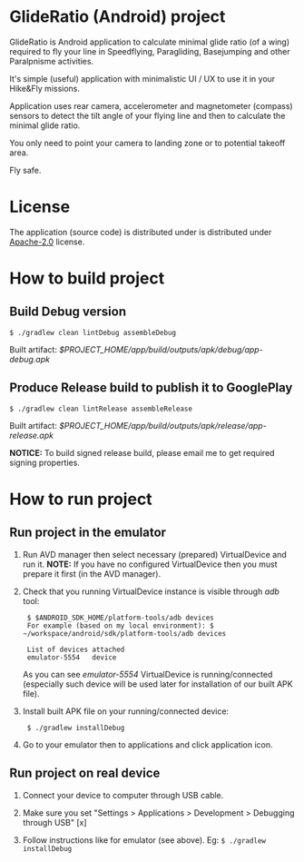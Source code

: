 # GlideRatio (Android) project

GlideRatio is Android application to calculate minimal glide ratio (of a wing) required to fly your line in
Speedflying, Paragliding, Basejumping and other Paralpnisme activities.

It's simple (useful) application with minimalistic UI / UX to use it in your Hike&Fly missions.

Application uses rear camera, accelerometer and magnetometer (compass) sensors to detect the tilt angle of your flying line and then
to calculate the minimal glide ratio.

You only need to point your camera to landing zone or to potential takeoff area.

Fly safe.


# License

The application (source code) is distributed under is distributed under [Apache-2.0](LICENSE) license.

# How to build project

## Build Debug version

    $ ./gradlew clean lintDebug assembleDebug

Built artifact: _$PROJECT_HOME/app/build/outputs/apk/debug/app-debug.apk_

## Produce Release build to publish it to GooglePlay

    $ ./gradlew clean lintRelease assembleRelease

Built artifact: _$PROJECT_HOME/app/build/outputs/apk/release/app-release.apk_

**NOTICE:** To build signed release build, please email me to get required signing properties.

# How to run project

## Run project in the emulator

1. Run AVD manager then select necessary (prepared) VirtualDevice and run it. **NOTE:** If you have no configured VirtualDevice then you must prepare it first (in the AVD manager).

2. Check that you running VirtualDevice instance is visible through _adb_ tool:

        $ $ANDROID_SDK_HOME/platform-tools/adb devices
        For example (based on my local environment): $ ~/workspace/android/sdk/platform-tools/adb devices

        List of devices attached
        emulator-5554	device

    As you can see _emulator-5554_ VirtualDevice is running/connected (especially such device will be used later for installation of our built APK file).

3. Install built APK file on your running/connected device:

        $ ./gradlew installDebug

4. Go to your emulator then to applications and click application icon.

## Run project on real device ###

1. Connect your device to computer through USB cable.

2. Make sure you set "Settings > Applications > Development > Debugging through USB" [x]

3. Follow instructions like for emulator (see above). Eg: `$ ./gradlew installDebug`

